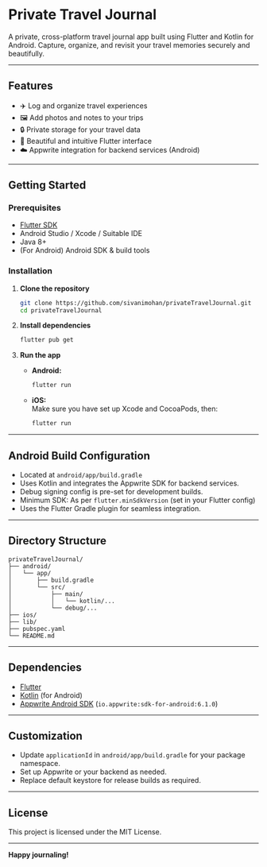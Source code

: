 # Private Travel Journal

A private, cross-platform travel journal app built using Flutter and Kotlin for Android. Capture, organize, and revisit your travel memories securely and beautifully.

---

## Features

- ✈️ Log and organize travel experiences
- 🖼 Add photos and notes to your trips
- 🔒 Private storage for your travel data
- 🎨 Beautiful and intuitive Flutter interface
- ☁️ Appwrite integration for backend services (Android)

---

## Getting Started

### Prerequisites

- [Flutter SDK](https://flutter.dev/docs/get-started/install)
- Android Studio / Xcode / Suitable IDE
- Java 8+
- (For Android) Android SDK & build tools

### Installation

1. **Clone the repository**
   ```bash
   git clone https://github.com/sivanimohan/privateTravelJournal.git
   cd privateTravelJournal
   ```

2. **Install dependencies**
   ```bash
   flutter pub get
   ```

3. **Run the app**
   - **Android:**
     ```bash
     flutter run
     ```
   - **iOS:**  
     Make sure you have set up Xcode and CocoaPods, then:
     ```bash
     flutter run
     ```

---

## Android Build Configuration

- Located at `android/app/build.gradle`
- Uses Kotlin and integrates the Appwrite SDK for backend services.
- Debug signing config is pre-set for development builds.
- Minimum SDK: As per `flutter.minSdkVersion` (set in your Flutter config)
- Uses the Flutter Gradle plugin for seamless integration.

---

## Directory Structure

```
privateTravelJournal/
├── android/
│   └── app/
│       ├── build.gradle
│       └── src/
│           ├── main/
│           │   └── kotlin/...
│           └── debug/...
├── ios/
├── lib/
├── pubspec.yaml
└── README.md
```

---

## Dependencies

- [Flutter](https://flutter.dev/)
- [Kotlin](https://kotlinlang.org/) (for Android)
- [Appwrite Android SDK](https://github.com/appwrite/sdk-for-android) (`io.appwrite:sdk-for-android:6.1.0`)

---

## Customization

- Update `applicationId` in `android/app/build.gradle` for your package namespace.
- Set up Appwrite or your backend as needed.
- Replace default keystore for release builds as required.

---

## License

This project is licensed under the MIT License.

---

**Happy journaling!**
